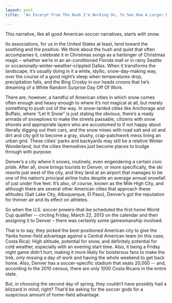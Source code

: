 ```yaml
---
layout: post
title:  "An Excerpt From The Book I'm Working On, To See How A Larger Post Works"

---
```


This narrative, like all good American soccer narratives, starts with snow.

Its associations, for us in the United States at least, tend toward the soothing and the positive. We think about the hush and quiet that often accompanies it, celebrate it in Christmas songs as a harbinger of Christmas magic – whether we’re in an air-conditioned Florida mall or in rainy Seattle or occasionally-winter-weather-crippled Dallas. When it transforms the landscape, it’s usually doing in it a white, idyllic, snow-day-making way, over the course of a good night’s sleep when temperatures drop, precipitation falls, and the Bing Crosby in our heads croons that he’s dreaming of a White Random Surprise Day Off Of Work.
 
There are, however, a handful of American cities in which snow comes often enough and heavy enough to where it’s not magical at all, but merely something to push out of the way. In snow-larded cities like Anchorage and Buffalo, where “Let It Snow” is just stating the obvious, there’s a ready armada of snowplows to make the streets passable, citizens with snow shovels and appropriate layers who are accustomed to if not happy about literally digging out their cars, and the snow mixes with road salt and oil and dirt and city grit to become a gray, slushy, crap-patchwork mess lining an urban grid. These cities’ parks and backyards may still be a relative Winter Wonderland, but the cities themselves just become places to trudge through with purpose.
 
Denver’s a city where it snows, routinely, even engendering a certain civic pride. After all, snow brings tourists to Denver, or more specifically, the ski resorts just west of the city, and they land at an airport that manages to be one of the nation’s principal airline hubs despite an average annual snowfall of just under five feet. It’s also, of course, known as the Mile High City, and although there are several other American cities that approach these altitudes (Salt Lake City, Albuquerque, El Paso), Denver’s got the reputation for thinner air and its effect on athletes.
 
So when the U.S. soccer powers-that-be scheduled the first home World Cup qualifier -- circling Friday, March 22, 2013 on the calendar and then assigning it to Denver – there was certainly some gamesmanship involved. 

That is to say, they picked the best-positioned American city to give the Yanks home-field advantage against a Central American team (in this case, Costa Rica): High altitude, potential for snow, and definitely potential for cold weather, especially with an evening start time. Also, it being a Friday night game didn’t hurt, making it more likely for boisterous fans to make the trek, only missing a day of work and having the whole weekend to get back home. Also, Denver has a soccer-specific stadium that seats 20,000 -- and, according to the 2010 census, there are only 1000 Costa Ricans in the entire state. 
 
But, in choosing the second day of spring, they couldn’t have possibly had a blizzard in mind, right? That’d be asking for the soccer gods for a suspicious amount of home-field advantage. 

